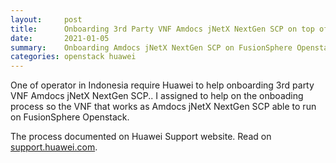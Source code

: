 ```yaml
---
layout:     post
title:      Onboarding 3rd Party VNF Amdocs jNetX NextGen SCP on top of FusionSphere Openstack
date:       2021-01-05
summary:    Onboarding Amdocs jNetX NextGen SCP on FusionSphere Openstack
categories: openstack huawei 
---
```


One of operator in Indonesia require Huawei to help onboarding 3rd party VNF Amdocs jNetX NextGen SCP.. I assigned to help on the onboading process so the VNF that works as Amdocs jNetX NextGen SCP able to run on FusionSphere Openstack.

The process documented on Huawei Support website. Read on [support.huawei.com](https://support.huawei.com/carrier/docview!docview?nid=SKB1100022651).
